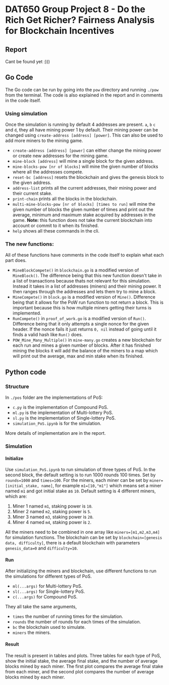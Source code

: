 # DAT650 Group Project 8 -  Do the Rich Get Richer? Fairness Analysis for Blockchain Incentives

## Report
Cant be found yet :)))

## Go Code
The Go code can be run by going into the `pow` directory and running `./pow` from the terminal. The code is also explained in the report and in comments in the code itself.

### Using simulation
Once the simulation is running by default 4 addresses are present. `a`, `b` `c` and `d`, they all have mining power 1 by default. Their mining power can be changed using `create-address [address] [power]`. This can also be used to add more miners to the mining game.

- `create-address [address] [power]` can either change the mining power or create new addresses for the mining game.
- `mine-block [address]` will mine a single block for the given address.
- `mine-blocks-pow [nr of blocks]` will mine the given number of blocks where all the addresses compete.
- `reset-bc [address]` resets the blockchain and gives the genesis block to the given address.
- `address-list` prints all the current addresses, their mining power and their current stake.
- `print-chain` prints all the blocks in the blockchain. 
- `multi-mine-blocks-pow [nr of blocks] [times to run]` will mine the given number of blocks the given number of times and print out the average, minimum and maximum stake acquired by addresses in the game. **Note:** this function does not take the current blockchain into account or commit to it when its finished.
- `help` shows all these commands in the cli.

### The new functions:
All of these functions have comments in the code itself to explain what each part does.

- `MineBlockCompete()` in `blockchain.go` is a modified version of `MineBlock()`. The difference being that this new function doesn't take in a list of transactions because thats not relevant for this simulation. Instead it takes in a list of addresses (miners) and their mining power. It then ranges through the addresses and lets them try to mine a block.
- `MineCompete()` in `block.go` is a modified version of `Mine()`. Difference being that it allows for the PoW run function to not return a block. This is important because this is how multiple miners getting their turns is implemented.
- `RunCompete()` in `proof_of_work.go` is a modified version of `Run()`. Difference being that it only attempts a single nonce for the given header. If the nonce fails it just returns `0, nil` instead of going until it finds a valid hash like `Run()` does.
- `POW_Mine_Many_Multiple()` in `mine-many.go` creates a new blockchain for each run and mines a given number of blocks. After it has finished mining the blocks it will add the balance of the miners to a map which will print out the average, max and min stake when its finished.

## Python code
### Structure
In `./pos` folder are the implementations of PoS:
- `c.py` is the implementation of Compound PoS.
- `ml.py` is the implementation of Multi-lottery PoS.
- `sl.py` is the implementation of Single-lottery PoS.
- `simulation_PoS.ipynb` is for the simulation.

More details of implementation are in the report.

### Simulation
#### Initialize
Use `simulation_PoS.ipynb` to run simulation of three types of PoS.
In the second block, the default setting is to run 1000 rounds 100 times. Set by `rounds=1000` and `times=100`.
For the miners, each miner can be set by `miner=[initial_stake, name]`, for example `m1=[10,"m1"]` which means set a miner named `m1` and got initial stake as `10`. Default setting is 4 different miners, which are:
1. Miner 1 named `m1`, staking power is `10`.
2. Miner 2 named `m2`, staking power is `5`.
3. Miner 3 named `m3`, staking power is `20`.
4. Miner 4 named `m4`, staking power is `2`.

All the miners need to be combined in one array like `miners=[m1,m2,m3,m4]` for simulation functions.
The blockchain can be set by `blockchain=[genesis data, difficulty]`, there is a default blockchain with parameters `genesis_data=0` and `difficulty=10`. <br/>
#### Run
After initializing the miners and blockchain, use different functions to run the simulations for different types of PoS. 
- `ml(...args)` for Multi-lottery PoS.
- `sl(...args)` for Single-lottery PoS.
- `c(...args)` for Compound PoS.

They all take the same arguments,
- `times` the number of running times for the simulation.
- `rounds` the number of rounds for each times of the simulation.
- `bc` the blockchain used to simulate.
- `miners` the miners. 
#### Result
The result is present in tables and plots. Three tables for each type of PoS, show the initial stake, the average final stake, and the number of average blocks mined by each miner. The first plot compares the average final stake from each miner, and the second plot compares the number of average blocks mined by each miner.
